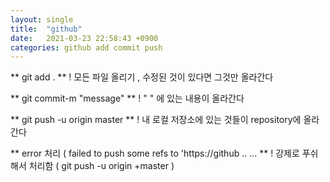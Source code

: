```yaml
---
layout: single
title:  "github"
date:   2021-03-23 22:58:43 +0900
categories: github add commit push
---
```


** git add . **
! 모든 파일 올리기 , 수정된 것이 있다면 그것만 올라간다

** git commit-m "message" **
!  " " 에 있는 내용이 올라간다 

** git push -u origin master  **
! 내 로컬 저장소에 있는 것들이 repository에 올라간다

** error 처리  ( failed to push some refs to 'https://github .. ... **
! 강제로 푸쉬해서 처리함 ( git push -u origin +master )